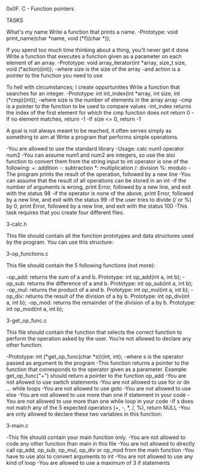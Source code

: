 0x0F. C - Function pointers

TASKS

What's my name
Write a function that prints a name. -Prototype: void print_name(char *name, void (*f)(char *));

If you spend too much time thinking about a thing, you'll never get it done
Write a function that executes a function given as a parameter on each element of an array. -Prototype: void array_iterator(int *array, size_t size, void (*action)(int)); -where size is the size of the array -and action is a pointer to the function you need to use

To hell with circumstances; I create opportunities
Write a function that searches for an integer. -Prototype: int int_index(int *array, int size, int (*cmp)(int)); -where size is the number of elements in the array array -cmp is a pointer to the function to be used to compare values -int_index returns the index of the first element for which the cmp function does not return 0 -If no element matches, return -1 -If size <= 0, return -1

A goal is not always meant to be reached, it often serves simply as something to aim at
Write a program that performs simple operations.

-You are allowed to use the standard library -Usage: calc num1 operator num2 -You can assume num1 and num2 are integers, so use the atoi function to convert them from the string input to int operator is one of the following: +: addition -: subtraction *: multiplication /: division %: modulo -The program prints the result of the operation, followed by a new line -You can assume that the result of all operations can be stored in an int -if the number of arguments is wrong, print Error, followed by a new line, and exit with the status 98 -if the operator is none of the above, print Error, followed by a new line, and exit with the status 99 -if the user tries to divide (/ or %) by 0, print Error, followed by a new line, and exit with the status 100 -This task requires that you create four different files.

3-calc.h

This file should contain all the function prototypes and data structures used by the program. You can use this structure:

3-op_functions.c

This file should contain the 5 following functions (not more):

-op_add: returns the sum of a and b. Prototype: int op_add(int a, int b); -op_sub: returns the difference of a and b. Prototype: int op_sub(int a, int b); -op_mul: returns the product of a and b. Prototype: int op_mul(int a, int b); -op_div: returns the result of the division of a by b. Prototype: int op_div(int a, int b); -op_mod: returns the remainder of the division of a by b. Prototype: int op_mod(int a, int b);

3-get_op_func.c

This file should contain the function that selects the correct function to perform the operation asked by the user. You’re not allowed to declare any other function.

-Prototype: int (*get_op_func(char *s))(int, int); -where s is the operator passed as argument to the program -This function returns a pointer to the function that corresponds to the operator given as a parameter. Example: get_op_func("+") should return a pointer to the function op_add -You are not allowed to use switch statements -You are not allowed to use for or do ... while loops -You are not allowed to use goto -You are not allowed to use else -You are not allowed to use more than one if statement in your code -You are not allowed to use more than one while loop in your code -If s does not match any of the 5 expected operators (+, -, *, /, %), return NULL -You are only allowed to declare these two variables in this function:

3-main.c

-This file should contain your main function only. -You are not allowed to code any other function than main in this file -You are not allowed to directly call op_add, op_sub, op_mul, op_div or op_mod from the main function -You have to use atoi to convert arguments to int -You are not allowed to use any kind of loop -You are allowed to use a maximum of 3 if statements
